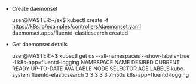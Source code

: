 

 - Create daemonset


    user@MASTER:~/ex$ kubectl create -f https://k8s.io/examples/controllers/daemonset.yaml
    daemonset.apps/fluentd-elasticsearch created

- Get daemonset details

    user@MASTER:~$ kubectl get ds --all-namespaces --show-labels=true -l k8s-app=fluentd-logging
    NAMESPACE     NAME                    DESIRED   CURRENT   READY   UP-TO-DATE   AVAILABLE   NODE SELECTOR   AGE     LABELS
    kube-system   fluentd-elasticsearch   3         3         3       3            3           <none>          7m50s   k8s-app=fluentd-logging





<!--stackedit_data:
eyJoaXN0b3J5IjpbODEwNzQzMTE3XX0=
-->